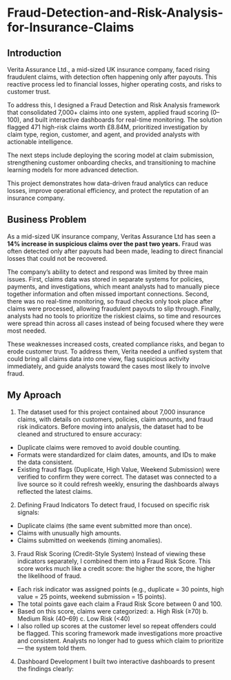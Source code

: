 # Fraud-Detection-and-Risk-Analysis-for-Insurance-Claims

## Introduction

Verita Assurance Ltd., a mid-sized UK insurance company, faced rising fraudulent claims, with detection often happening only after payouts. This reactive process led to financial losses, higher operating costs, and risks to customer trust.

To address this, I designed a Fraud Detection and Risk Analysis framework that consolidated 7,000+ claims into one system, applied fraud scoring (0–100), and built interactive dashboards for real-time monitoring. The solution flagged 471 high-risk claims worth £8.84M, prioritized investigation by claim type, region, customer, and agent, and provided analysts with actionable intelligence.

The next steps include deploying the scoring model at claim submission, strengthening customer onboarding checks, and transitioning to machine learning models for more advanced detection.

This project demonstrates how data-driven fraud analytics can reduce losses, improve operational efficiency, and protect the reputation of an insurance company.

## Business Problem
As a mid-sized UK insurance company, Veritas Assurance Ltd has seen a **14% increase in suspicious claims over the past two years.** Fraud was often detected only after payouts had been made, leading to direct financial losses that could not be recovered.

The company’s ability to detect and respond was limited by three main issues. First, claims data was stored in separate systems for policies, payments, and investigations, which meant analysts had to manually piece together information and often missed important connections. Second, there was no real-time monitoring, so fraud checks only took place after claims were processed, allowing fraudulent payouts to slip through. Finally, analysts had no tools to prioritize the riskiest claims, so time and resources were spread thin across all cases instead of being focused where they were most needed.

These weaknesses increased costs, created compliance risks, and began to erode customer trust. To address them, Verita needed a unified system that could bring all claims data into one view, flag suspicious activity immediately, and guide analysts toward the cases most likely to involve fraud.

## My Aproach
1. The dataset used for this project contained about 7,000 insurance claims, with details on customers, policies, claim amounts, and fraud risk indicators. Before moving into analysis, the dataset had to be cleaned and structured to ensure accuracy:
   
- Duplicate claims were removed to avoid double counting.
- Formats were standardized for claim dates, amounts, and IDs to make the data consistent.
- Existing fraud flags (Duplicate, High Value, Weekend Submission) were verified to confirm they were correct.
The dataset was connected to a live source so it could refresh weekly, ensuring the dashboards always reflected the latest claims.

2.  Defining Fraud Indicators
To detect fraud, I focused on specific risk signals:

- Duplicate claims (the same event submitted more than once).
- Claims with unusually high amounts.
- Claims submitted on weekends (timing anomalies).
  
3. Fraud Risk Scoring (Credit-Style System)
Instead of viewing these indicators separately, I combined them into a Fraud Risk Score. This score works much like a credit score: the higher the score, the higher the likelihood of fraud.
- Each risk indicator was assigned points (e.g., duplicate = 30 points, high value = 25 points, weekend submission = 15 points).
- The total points gave each claim a Fraud Risk Score between 0 and 100.
- Based on this score, claims were categorized:
  a. High Risk (≥70)
  b. Medium Risk (40–69)
  c. Low Risk (<40)
- I also rolled up scores at the customer level so repeat offenders could be flagged.
This scoring framework made investigations more proactive and consistent. Analysts no longer had to guess which claim to prioritize — the system told them.

4. Dashboard Development
I built two interactive dashboards to present the findings clearly:
